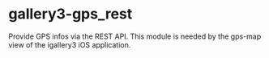 gallery3-gps_rest
=================

Provide GPS infos via the REST API. This module is needed by the gps-map view of the igallery3 iOS application.
